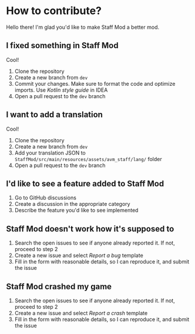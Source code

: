 # How to contribute?

Hello there! I'm glad you'd like to make Staff Mod a better mod.

## I fixed something in Staff Mod

Cool!

1. Clone the repository
2. Create a new branch from `dev`
3. Commit your changes. Make sure to format the code and optimize imports. Use *Kotlin style guide* in IDEA
4. Open a pull request to the `dev` branch

## I want to add a translation

Cool!

1. Clone the repository
2. Create a new branch from `dev`
3. Add your translation JSON to `StaffMod/src/main/resources/assets/avm_staff/lang/` folder
4. Open a pull request to the `dev` branch

## I'd like to see a feature added to Staff Mod

1. Go to GitHub discussions
2. Create a discussion in the appropriate category
3. Describe the feature you'd like to see implemented

## Staff Mod doesn't work how it's supposed to

1. Search the open issues to see if anyone already reported it. If not, proceed to step 2
2. Create a new issue and select *Report a bug* template
3. Fill in the form with reasonable details, so I can reproduce it, and submit the issue

## Staff Mod crashed my game

1. Search the open issues to see if anyone already reported it. If not, proceed to step 2
2. Create a new issue and select *Report a crash* template
3. Fill in the form with reasonable details, so I can reproduce it, and submit the issue
